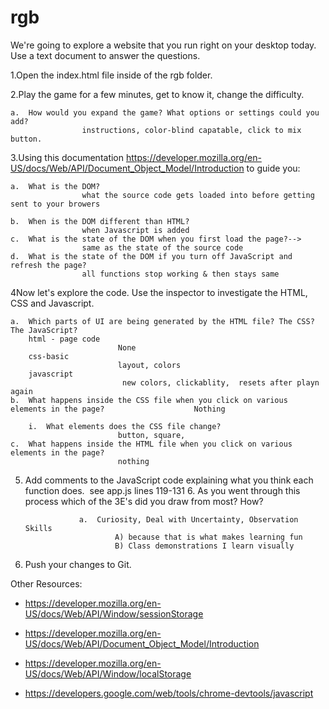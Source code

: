 # rgb
We&#39;re going to explore a website that you run right on your desktop today. Use a text document to answer the questions.

1.Open the index.html file inside of the rgb folder. 

2.Play the game for a few minutes, get to know it, change the difficulty. 

    a.  How would you expand the game? What options or settings could you add? 
                    instructions, color-blind capatable, click to mix button.

3.Using this documentation https://developer.mozilla.org/en-US/docs/Web/API/Document_Object_Model/Introduction to guide you: 

    a.  What is the DOM?
                    what the source code gets loaded into before getting sent to your browers

    b.  When is the DOM different than HTML?
                    when Javascript is added
    c.  What is the state of the DOM when you first load the page?-->
                    same as the state of the source code
    d.  What is the state of the DOM if you turn off JavaScript and refresh the page?
                    all functions stop working & then stays same
4Now let's explore the code. Use the inspector to investigate the HTML, CSS and Javascript. 

    a.  Which parts of UI are being generated by the HTML file? The CSS? The JavaScript? 
        html - page code
                            None
        css-basic 
                            layout, colors 
        javascript
                             new colors, clickablity,  resets after playn again
    b.  What happens inside the CSS file when you click on various elements in the page?                    Nothing

        i.  What elements does the CSS file change? 
                            button, square, 
    c.  What happens inside the HTML file when you click on various elements in the page? 
                            nothing
<!--d.  Use breakpoints in the JavaScript to walk through what happens when you click on various elements on the page

i.  What happens when you click on a color block?
disappears until you pick the winning block
ii.  What happens when you click on the winning color block? 

iii.  What happens when you click "Play again"? 
it resets
iv.  What HTML and CSS elements can JavaScript change? 
all of them
v.  How does score keeping work? 

 vi.  Why does it persist through closing the page? 

vii.  When you win what happens when the title changes? 

viii.  What does Asynchronous mean in the context of JavaScript? 

ix.  What is the fetch function inside of updateColorName? 

 x.  What does it do? 

xi.  What's an alternative to using fetch? 

 xii.  Why use one over the other?-->

5.  Add comments to the JavaScript code explaining what you think each function does. 
                            see app.js lines 119-131
    6.  As you went through this process which of the 3E's did you draw from most? How?

                    a.  Curiosity, Deal with Uncertainty, Observation Skills
                            A) because that is what makes learning fun
                            B) Class demonstrations I learn visually
7.  Push your changes to Git.

Other Resources: 

- https://developer.mozilla.org/en-US/docs/Web/API/Window/sessionStorage

- https://developer.mozilla.org/en-US/docs/Web/API/Document_Object_Model/Introduction

- https://developer.mozilla.org/en-US/docs/Web/API/Window/localStorage

- https://developers.google.com/web/tools/chrome-devtools/javascript
